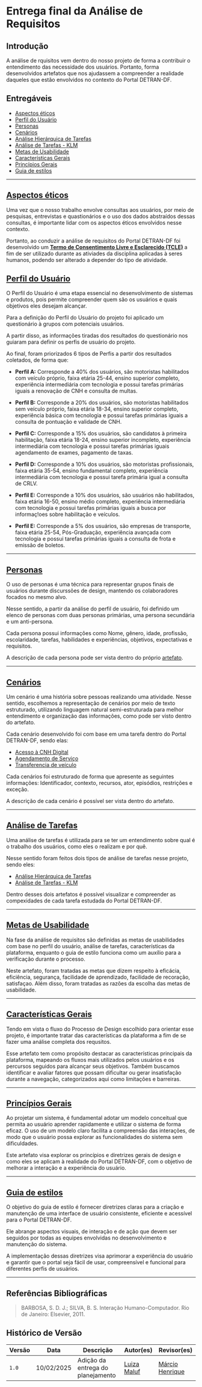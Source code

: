 # __Entrega final da Análise de Requisitos__

## __Introdução__

A análise de rquisitos vem dentro do nosso projeto de forma a contribuir o entendimento das necessidade dos usuários. Portanto, forma desenvolvidos artefatos que nos ajudassem a compreender a realidade daqueles que estão envolvidos no contexto do Portal DETRAN-DF.

## __Entregáveis__

- [Aspectos éticos](../analiseRequisitos/aspEticos.md)
- [Perfil do Usuário](../analiseRequisitos/perfilUsuario.md)
- [Personas](../analiseRequisitos/personas.md)
- [Cenários](../analiseRequisitos/cenarios.md)
- [Análise Hierárquica de Tarefas](../analiseRequisitos/analise_tarefas/HTA.md)
- [Análise de Tarefas - KLM](../analiseRequisitos/analise_tarefas/KLM.md)
- [Metas de Usabilidade](../analiseRequisitos/metasUsabilidade.md)
- [Características Gerais](../analiseRequisitos/caracGerais.md)
- [Princípios Gerais](../analiseRequisitos/principiosGerais.md)
- [Guia de estilos](../analiseRequisitos/guiaEstilos.md)

---

## __[Aspectos éticos](../analiseRequisitos/aspEticos.md)__

Uma vez que o nosso trabalho envolve consultas aos usuários, por meio de pesquisas, entrevistas e quastionários e o uso dos dados abstraídos dessas consultas, é importante lidar com os aspectos éticos envolvidos nesse contexto.

Portanto, ao conduzir a análise de requisitos do Portal DETRAN-DF foi desenvolvido um __[Termo de Consentimento Livre e Esclarecido (TCLE)](../analiseRequisitos/aspEticos.md#termo-de-consentimento-livre-e-esclarecido-tcle)__ a fim de ser utilizado durante as ativiades da disciplina aplicadas à seres humanos, podendo ser alterado a depender do tipo de atividade.

## __[Perfil do Usuário](../analiseRequisitos/perfilUsuario.md)__

O Perfil do Usuário é uma etapa essencial no desenvolvimento de sistemas e produtos, pois permite compreender quem são os usuários e quais objetivos eles desejam alcançar.

Para a definição do Perfil do Usuário do projeto foi aplicado um questionário à grupos com potenciais usuários.

A partir disso, as informações tiradas dos resultados do questionário nos guiaram para definir os perfis de usuário do projeto.

Ao final, foram priorizados 6 tipos de Perfis a partir dos resultados coletados, de forma que: 

- __Perfil A:__ Corresponde a 40% dos usuários, são motoristas habilitados com veículo próprio, faixa etária 25-44, ensino superior completo, experiência intermediária com tecnologia e possui tarefas primárias iguais a renovação de CNH e consulta de multas.

- __Perfil B:__ Corresponde a 20% dos usuários, são motoristas habilitados sem veículo próprio, faixa etária 18-34, ensino superior completo, experiência básica com tecnologia e possui tarefas primárias iguais a consulta de pontuação e validade de CNH.

- __Perfil C:__ Corresponde a 15% dos usuários, são candidatos à primeira habilitação, faixa etária 18-24, ensino superior incompleto, experiência intermediária com tecnologia e possui tarefas primárias iguais agendamento de exames, pagamento de taxas.

- __Perfil D:__ Corresponde a 10% dos usuários, são motoristas profissionais, faixa etária 35-54, ensino fundamental completo, experiência intermediária com tecnologia e possui tarefa primária igual a consulta de CRLV.

- __Perfil E:__ Corresponde a 10% dos usuários, são usuários não habilitados, faixa etária 16-50, ensino médio completo, experiência intermediária com tecnologia e possui tarefas primárias iguais a busca por informaç!oes sobre habilitação e veículos.

- __Perfil E:__ Corresponde a 5% dos usuários, são empresas de transporte, faixa etária 25-54, Pós-Graduação, experiência avançada com tecnologia e possui tarefas primárias iguais a consulta de frota e emissão de boletos.

---

## __[Personas](../analiseRequisitos/personas.md)__

O uso de personas é uma técnica para representar grupos finais de usuários durante discurssões de design, mantendo os colaboradores focados no mesmo alvo.

Nesse sentido, a partir da análise do perfil de usuário, foi definido um elenco de personas com duas personas primárias, uma persona secundária e um anti-persona.

Cada persona possui informações como Nome, gênero, idade, profissão, escolaridade, tarefas, habilidades e experiências, objetivos, expectativas e requisitos.

A descrição de cada persona pode ser vista dentro do próprio [artefato](../analiseRequisitos/personas.md).

---

## __[Cenários](../analiseRequisitos/cenarios.md)__

Um cenário é uma história sobre pessoas realizando uma atividade. Nesse sentido, escolhemos a representação de cenários por meio de texto estruturado, utilizando linguagem natural semi-estruturada para melhor entendimento e organização das informações, como pode ser visto dentro do artefato.

Cada cenário desenvolvido foi com base em uma tarefa dentro do Portal DETRAN-DF, sendo elas:

- [Acesso à CNH Digital](../analiseRequisitos/cenarios.md#cenários-identificado)
- [Agendamento de Serviço](../analiseRequisitos/cenarios.md#cenários-identificado)
- [Transferencia de veículo](../analiseRequisitos/cenarios.md#cenários-identificado)

Cada cenários foi estruturado de forma que apresente as seguintes informações: Identificador, contexto, recursos, ator, episódios, restrições e exceção.

A descrição de cada cenário é possível ser vista dentro do artefato.

---

## __[Análise de Tarefas](../analiseRequisitos/analise_tarefas/HTA.md)__

Uma análise de tarefas é utilizada para se ter um entendimento sobre qual é o trabalho dos usuários, como eles o realizam e por quê.

Nesse sentido foram feitos dois tipos de análise de tarefas nesse projeto, sendo eles:

- [Análise Hierárquica de Tarefas](../analiseRequisitos/analise_tarefas/HTA.md)
- [Análise de Tarefas - KLM](../analiseRequisitos/analise_tarefas/KLM.md)

Dentro desses dois artefatos é possível visualizar e compreender as compexidades de cada tarefa estudada do Portal DETRAN-DF.

---

## __[Metas de Usabilidade](../analiseRequisitos/metasUsabilidade.md)__

Na fase da análise de requisitos são definidas as metas de usabilidades com base no perfil do usuário, análise de tarefas, características da plataforma, enquanto o guia de estilo funciona como um auxílio para a verificação durante o processo.

Neste artefato, foram tratadas as metas que dizem respeito à eficácia, eficiência, segurança, facilidade de aprendizado, facilidade de recoração, satisfaçao. Além disso, foram tratadas as razões da escolha das metas de usabilidade.

--- 

## __[Características Gerais](../analiseRequisitos/caracGerais.md)__

Tendo em vista o fluxo do Processo de Design escolhido para orientar esse projeto, é importante tratar das características da plataforma a fim de se fazer uma análise completa dos requsitos. 

Esse artefato tem como propósito destacar as características principais da plataforma, mapeando os fluxos mais utilizados pelos usuários e os percursos seguidos para alcançar seus objetivos. Também buscamos identificar e avaliar fatores que possam dificultar ou gerar insatisfação durante a navegação, categorizados aqui como limitações e barreiras.

---

## __[Princípios Gerais](../analiseRequisitos/principiosGerais.md)__

Ao projetar um sistema, é fundamental adotar um modelo conceitual que permita ao usuário aprender rapidamente e utilizar o sistema de forma eficaz. O uso de um modelo claro facilita a compreensão das interações, de modo que o usuário possa explorar as funcionalidades do sistema sem dificuldades. 

Este artefato visa explorar os princípios e diretrizes gerais de design e como eles se aplicam à realidade do Portal DETRAN-DF, com o objetivo de melhorar a interação e a experiência do usuário.

---

## __[Guia de estilos](../analiseRequisitos/guiaEstilos.md)__

O objetivo do guia de estilo é fornecer diretrizes claras para a criação e manutenção de uma interface de usuário consistente, eficiente e acessível para o Portal DETRAN-DF. 

Ele abrange aspectos visuais, de interação e de ação que devem ser seguidos por todas as equipes envolvidas no desenvolvimento e manutenção do sistema. 

A implementação dessas diretrizes visa aprimorar a experiência do usuário e garantir que o portal seja fácil de usar, compreensível e funcional para diferentes perfis de usuários.

---

## Referências Bibliográficas

> BARBOSA, S. D. J.; SILVA, B. S. Interação Humano-Computador. Rio de Janeiro: Elsevier, 2011.

## Histórico de Versão

| Versão |    Data    |                Descrição                 |                    Autor(es)                     |                 Revisor(es)                  |
| ------ | ---------- | ------------------------------------------- | ------------------------------------------------ | ------------------------------------------- |
| `1.0`  | 10/02/2025 | Adição da entrega do planejamento | [Luiza Maluf](https://github.com/LuizaMaluf) | [Márcio Henrique](https://github.com/) |